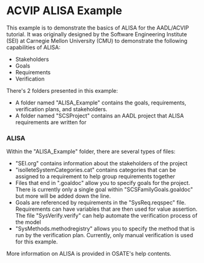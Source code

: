 # ACVIP ALISA Example

This example is to demonstrate the basics of ALISA for the AADL/ACVIP tutorial.
It was originally designed by the Software Engineering Institute (SEI) at
Carnegie Mellon University (CMU) to demonstrate the following
capabilities of ALISA:

* Stakeholders
* Goals
* Requirements
* Verification

There's 2 folders presented in this example:
* A folder named "ALISA_Example" contains the goals, requirements, verification 
  plans, and stakeholders.
* A folder named "SCSProject" contains an AADL project that ALISA requirements
  are written for

### ALISA

Within the "ALISA_Example" folder, there are several types of files:
* "SEI.org" contains information about the stakeholders of the project
* "isolleteSystemCategories.cat" contains categories that can be assigned to a
  requirement to help group requirements together
* Files that end in ".goaldoc" allow you to specify goals for the project.
  There is currently only a single goal within "SCSFamilyGoals.goaldoc" but
  more will be added down the line. 
* Goals are referenced by requirements in the "SysReq.reqspec" file.
  Requirements can have variables that are then used for value assertion. The 
  file "SysVerify.verify" can help automate the verification process of the
  model
* "SysMethods.methodregistry" allows you to specify the method that is run by
  the verification plan. Currently, only manual verification is used for this
  example.

More information on ALISA is provided in OSATE's help contents.
